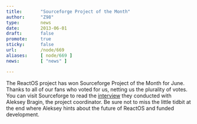 ```yaml
---
title:       "Sourceforge Project of the Month"
author:      "Z98"
type:        news
date:        2013-06-01
draft:       false
promote:     true
sticky:      false
url:         /node/669
aliases:     [ node/669 ]
news:        [ "news" ]

---
```


<p>The ReactOS project has won Sourceforge Project of the Month for June. Thanks to all of our fans who voted for us, netting us the plurality of votes. You can visit Sourceforge to read the <a href="https://sourceforge.net/blog/potm-201306/">interview</a> they conducted with Aleksey Bragin, the project coordinator. Be sure not to miss the little tidbit at the end where Aleksey hints about the future of ReactOS and funded development.</p>

